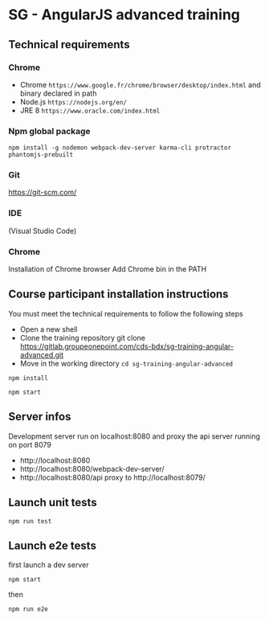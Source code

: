 # SG - AngularJS advanced training

## Technical requirements

### Chrome

- Chrome `https://www.google.fr/chrome/browser/desktop/index.html` and binary declared in path
- Node.js `https://nodejs.org/en/`
- JRE 8 `https://www.oracle.com/index.html`

### Npm global package
```
npm install -g nodemon webpack-dev-server karma-cli protractor phantomjs-prebuilt
```

### Git
https://git-scm.com/ 

### IDE
(Visual Studio Code)

### Chrome
Installation of Chrome browser
Add Chrome bin in the PATH

## Course participant installation instructions

You must meet the technical requirements to follow the following steps
- Open a new shell
- Clone the training repository git clone https://gitlab.groupeonepoint.com/cds-bdx/sg-training-angular-advanced.git
- Move in the working directory `cd sg-training-angular-advanced`

```
npm install
```

```
npm start
```

## Server infos
Development server run on localhost:8080 and proxy the api server running on port 8079
- http://localhost:8080
- http://localhost:8080/webpack-dev-server/
- http://localhost:8080/api proxy to http://localhost:8079/ 

## Launch unit tests
```
npm run test
```

## Launch e2e tests
first launch a dev server
```
npm start
```
then
```
npm run e2e
```